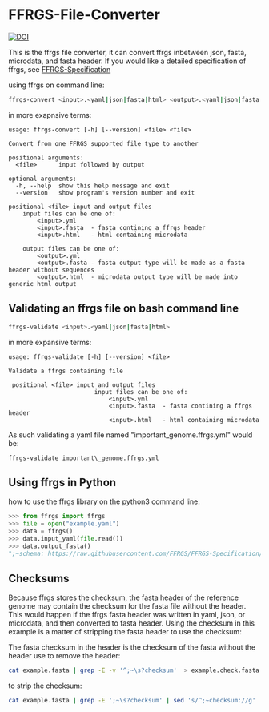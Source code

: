 # FFRGS-File-Converter
[![DOI](https://zenodo.org/badge/DOI/10.5281/zenodo.6762547.svg)](https://doi.org/10.5281/zenodo.6762547)

This is the ffrgs file converter, it can convert ffrgs inbetween json, fasta, microdata, and fasta header. If you would like a detailed specification of ffrgs, see [FFRGS-Specification](https://github.com/FFRGS/FFRGS-Specification)

using ffrgs on command line:

```bash
ffrgs-convert <input>.<yaml|json|fasta|html> <output>.<yaml|json|fasta|html>
```

in more exapnsive terms:

```
usage: ffrgs-convert [-h] [--version] <file> <file>

Convert from one FFRGS supported file type to another

positional arguments:
  <file>      input followed by output

optional arguments:
  -h, --help  show this help message and exit
  --version   show program's version number and exit

positional <file> input and output files
    input files can be one of:
        <input>.yml
        <input>.fasta  - fasta contining a ffrgs header
        <input>.html   - html containing microdata

    output files can be one of:
        <output>.yml
        <output>.fasta - fasta output type will be made as a fasta header without sequences
        <output>.html  - microdata output type will be made into generic html output
```

## Validating an ffrgs file on bash command line


```bash
ffrgs-validate <input>.<yaml|json|fasta|html>
```

in more expansive terms:

```
usage: ffrgs-validate [-h] [--version] <file>

Validate a ffrgs containing file

 positional <file> input and output files
                        input files can be one of:
                            <input>.yml
                            <input>.fasta  - fasta contining a ffrgs header
                            <input>.html   - html containing microdata
```


As such validating a yaml file named "important\_genome.ffrgs.yml" would be:

`ffrgs-validate important\_genome.ffrgs.yml`



## Using ffrgs in Python

how to use the ffrgs library on the python3 command line:

```python
>>> from ffrgs import ffrgs
>>> file = open("example.yaml")
>>> data = ffrgs()
>>> data.input_yaml(file.read())
>>> data.output_fasta()
";~schema: https://raw.githubusercontent.com/FFRGS/FFRGS-Specification/main/ffrgs.json\n;~schemaVersion: 1\n;~genome: Bombas huntii\n;~version: 0.0.1\n;~author:;~  name:Adam Wright\n;~  url:https://wormbase.org/resource/person/WBPerson30813\n;~assembler:;~  name:David Molik\n;~  url:https:/david.molik.co/person\n;~place:;~  name:PBARC\n;~  url:https://www.ars.usda.gov/pacific-west-area/hilo-hi/daniel-k-inouye-us-pacific-basin-agricultural-research-center/\n;~taxa: Bombas huntii\n;~assemblySoftware: HiFiASM\n;~physicalSample: Located in Freezer 33, Drawer 137\n;~dateCreated: 2022-03-21\n;~instrument: ['Sequel IIe', 'Nanopore']\n;~scholarlyArticle: https://doi.org/10.1371/journal.pntd.0008755\n;~documentation: Built assembly from... \n;~identifier: ['gkx10242566416842']\n;~relatedLink: ['https/david.molik.co/genome']\n;~funding: some\n;~licence: public domain\n"
```

## Checksums

Because ffrgs stores the checksum, the fasta header of the reference genome may contain the checksum for the fasta file without the header. This would happen if the ffrgs fasta header was written in yaml, json, or microdata, and then converted to fasta header. Using the checksum in this example is a matter of stripping the fasta header to use the checksum:

The fasta checksum in the header is the checksum of the fasta without the header use to remove the header:

```bash
cat example.fasta | grep -E -v '^;~\s?checksum'  > example.check.fasta
```

to strip the checksum:


```bash
cat example.fasta | grep -E ';~\s?checksum' | sed 's/^;~checksum://g' | sed '/\'//g'
```
